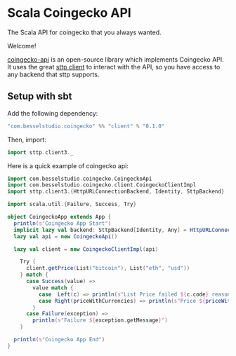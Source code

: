 Scala Coingecko API
===================

The Scala API for coingecko that you always wanted.

Welcome!

[coingecko-api](https://github.com/BesselStudio/coingecko) is an open-source library which implements Coingecko API. 
It uses the great [sttp client](https://github.com/softwaremill/sttp) to interact with the API, so you have access to
any backend that sttp supports.

## Setup with sbt

Add the following dependency:

```scala
"com.besselstudio.coingecko" %% "client" % "0.1.0"
```

Then, import:

```scala
import sttp.client3._
```

Here is a quick example of coingecko api:

```scala
import com.besselstudio.coingecko.CoingeckoApi
import com.besselstudio.coingecko.client.CoingeckoClientImpl
import sttp.client3.{HttpURLConnectionBackend, Identity, SttpBackend}

import scala.util.{Failure, Success, Try}

object CoingeckoApp extends App {
  println(s"Coingecko App Start")
  implicit lazy val backend: SttpBackend[Identity, Any] = HttpURLConnectionBackend()
  lazy val api = new CoingeckoApi()

  lazy val client = new CoingeckoClientImpl(api)

    Try {
      client.getPrice(List("bitcoin"), List("eth", "usd"))
    } match {
      case Success(value) =>
        value match {
          case  Left(c) => println(s"List Price failed ${c.code} reason ${c.error}")
          case Right(priceWithCurrencies) => println(s"Price ${priceWithCurrencies("bitcoin").mkString(",")}")
        }
      case Failure(exception) =>
        println(s"Failure ${exception.getMessage}")
    }

  println(s"Coingecko App End")
}
```